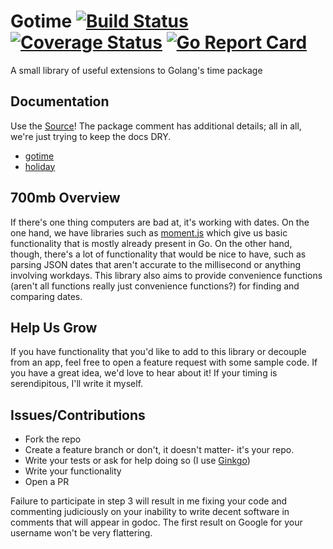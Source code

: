 # Gotime [![Build Status](https://travis-ci.org/onwsk8r/gotime.svg?branch=master)](https://travis-ci.org/onwsk8r/gotime) [![Coverage Status](https://coveralls.io/repos/github/onwsk8r/gotime/badge.svg?branch=master)](https://coveralls.io/github/onwsk8r/gotime?branch=master) [![Go Report Card](https://goreportcard.com/badge/github.com/onwsk8r/gotime)](https://goreportcard.com/report/github.com/onwsk8r/gotime)

A small library of useful extensions to Golang's time package

## Documentation

Use the [Source](https://godoc.org/github.com/onwsk8r/gotime)! The package comment has additional details; all in all, we're just trying to keep the docs DRY.

- [gotime](https://godoc.org/github.com/onwsk8r/gotime)
- [holiday](https://godoc.org/github.com/onwsk8r/gotime/holiday)

## 700mb Overview

If there's one thing computers are bad at, it's working with dates. On the one hand, we have libraries such as [moment.js](https://momentjs.com/) which give us basic functionality that is mostly already present in Go. On the other hand, though, there's a lot of functionality that would be nice to have, such as parsing JSON dates that aren't accurate to the millisecond or anything involving workdays. This library also aims to provide convenience functions (aren't all functions really just convenience functions?) for finding and comparing dates.

## Help Us Grow

If you have functionality that you'd like to add to this library or decouple from an app, feel free to open a feature request with some sample code. If you have a great idea, we'd love to hear about it! If your timing is serendipitous, I'll write it myself.

## Issues/Contributions

- Fork the repo
- Create a feature branch or don't, it doesn't matter- it's your repo.
- Write your tests or ask for help doing so (I use [Ginkgo](https://onsi.github.io/ginkgo/))
- Write your functionality
- Open a PR

Failure to participate in step 3 will result in me fixing your code and commenting judiciously on your inability to write decent software in comments that will appear in godoc. The first result on Google for your username won't be very flattering.
